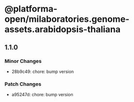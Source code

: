 # @platforma-open/milaboratories.genome-assets.arabidopsis-thaliana

## 1.1.0

### Minor Changes

- 28b9c49: chore: bump version

### Patch Changes

- a95247d: chore: bump version
